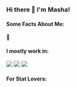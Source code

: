 ### Hi there 👋 I'm Masha! 

#### Some Facts About Me:

📍 


<!--
**mashuzza/mashuzza** is a ✨ _special_ ✨ repository because its `README.md` (this file) appears on your GitHub profile.

Here are some ideas to get you started:

- 🔭 I’m currently working on ...
- 🌱 I’m currently learning ...
- 👯 I’m looking to collaborate on ...
- 🤔 I’m looking for help with ...
- 💬 Ask me about ...
- 📫 How to reach me: ...
- 😄 Pronouns: ...
- ⚡ Fun fact: ...
-->


#### I mostly work in:

![](https://img.shields.io/badge/Code-Python-informational?style=flat&logo=python&logoColor=white&color=ed0933)
![](https://img.shields.io/badge/Code-R-informational?style=flat&logo=rstudio&logoColor=white&color=ed0933)
![](https://img.shields.io/badge/Tools-Tableau-informational?style=flat&logo=Tableau&logoColor=white&color=ed0933)


#### For Stat Lovers:

